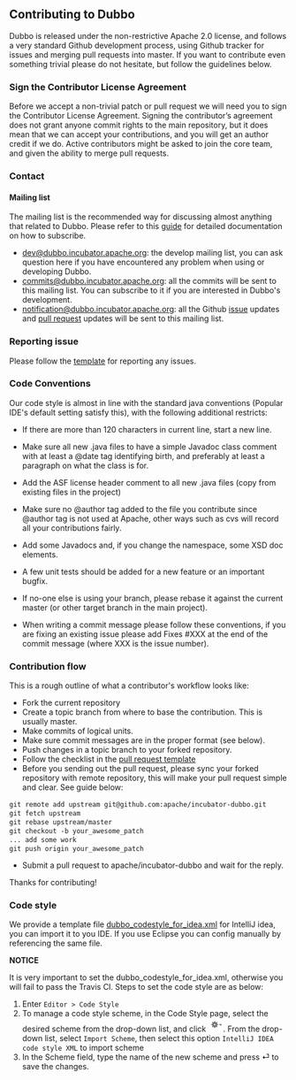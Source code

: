 ## Contributing to Dubbo

Dubbo is released under the non-restrictive Apache 2.0 license, and follows a very standard Github development process, using Github tracker for issues and merging pull requests into master. If you want to contribute even something trivial please do not hesitate, but follow the guidelines below.

### Sign the Contributor License Agreement
Before we accept a non-trivial patch or pull request we will need you to sign the Contributor License Agreement. Signing the contributor’s agreement does not grant anyone commit rights to the main repository, but it does mean that we can accept your contributions, and you will get an author credit if we do. Active contributors might be asked to join the core team, and given the ability to merge pull requests.

### Contact

#### Mailing list

The mailing list is the recommended way for discussing almost anything that related to Dubbo. Please refer to this [guide](https://github.com/apache/incubator-dubbo/wiki/Mailing-list-subscription-guide) for detailed documentation on how to subscribe.

- [dev@dubbo.incubator.apache.org](mailto:dev-subscribe@dubbo.incubator.apache.org): the develop mailing list, you can ask question here if you have encountered any problem when using or developing Dubbo.
- [commits@dubbo.incubator.apache.org](mailto:commits-subscribe@dubbo.incubator.apache.org): all the commits will be sent to this mailing list. You can subscribe to it if you are interested in Dubbo's development.
- [notification@dubbo.incubator.apache.org](mailto:notification-subscribe@dubbo.incubator.apache.org): all the Github [issue](https://github.com/apache/incubator-dubbo/issues) updates and [pull request](https://github.com/apache/incubator-dubbo/pulls) updates will be sent to this mailing list.

### Reporting issue

Please follow the [template](https://github.com/apache/incubator-dubbo/issues/new?template=dubbo-issue-report-template.md) for reporting any issues.

### Code Conventions
Our code style is almost in line with the standard java conventions (Popular IDE's default setting satisfy this), with the following additional restricts:  
* If there are more than 120 characters in current line, start a new line.

* Make sure all new .java files to have a simple Javadoc class comment with at least a @date tag identifying birth, and preferably at least a paragraph on what the class is for.

* Add the ASF license header comment to all new .java files (copy from existing files in the project)

* Make sure no @author tag added to the file you contribute since @author tag is not used at Apache, other ways such as cvs will record all your contributions fairly.

* Add some Javadocs and, if you change the namespace, some XSD doc elements.

* A few unit tests should be added for a new feature or an important bugfix.

* If no-one else is using your branch, please rebase it against the current master (or other target branch in the main project).

* When writing a commit message please follow these conventions, if you are fixing an existing issue please add Fixes #XXX at the end of the commit message (where XXX is the issue number).

### Contribution flow

This is a rough outline of what a contributor's workflow looks like:

* Fork the current repository
* Create a topic branch from where to base the contribution. This is usually master.
* Make commits of logical units.
* Make sure commit messages are in the proper format (see below).
* Push changes in a topic branch to your forked repository.
* Follow the checklist in the [pull request template](https://github.com/apache/incubator-dubbo/blob/master/PULL_REQUEST_TEMPLATE.md)
* Before you sending out the pull request, please sync your forked repository with remote repository, this will make your pull request simple and clear. See guide below:
```
git remote add upstream git@github.com:apache/incubator-dubbo.git
git fetch upstream
git rebase upstream/master
git checkout -b your_awesome_patch
... add some work
git push origin your_awesome_patch
```
* Submit a pull request to apache/incubator-dubbo and wait for the reply.

Thanks for contributing!

### Code style

We provide a template file [dubbo_codestyle_for_idea.xml](https://github.com/apache/incubator-dubbo/tree/master/codestyle/dubbo_codestyle_for_idea.xml) for IntelliJ idea, you can import it to you IDE. 
If you use Eclipse you can config manually by referencing the same file.

**NOTICE**

It is very important to set the dubbo_codestyle_for_idea.xml, otherwise you will fail to pass the Travis CI. Steps to set the code style are as below:

1. Enter `Editor > Code Style`
2. To manage a code style scheme, in the Code Style page, select the desired scheme from the drop-down list, and click ![manage profiles](/img/manage_profiles.png).
From the drop-down list, select `Import Scheme`, then select this option `IntelliJ IDEA code style XML` to import scheme
3. In the Scheme field, type the name of the new scheme and press ⏎ to save the changes.

